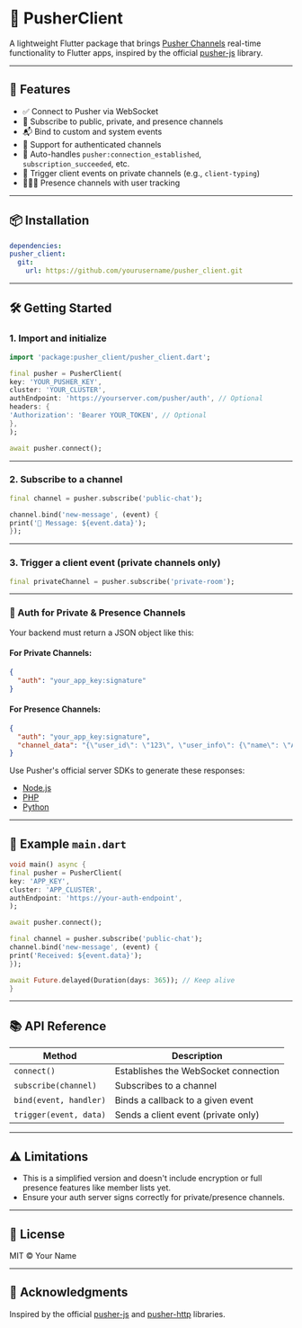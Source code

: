 # 📡 PusherClient

A lightweight Flutter package that brings [Pusher Channels](https://pusher.com/channels) real-time functionality to Flutter apps, inspired by the official [pusher-js](https://github.com/pusher/pusher-js) library.

---

## 🚀 Features

- ✅ Connect to Pusher via WebSocket
- 📢 Subscribe to public, private, and presence channels
- 📬 Bind to custom and system events
- 🔐 Support for authenticated channels
- 🔄 Auto-handles `pusher:connection_established`, `subscription_succeeded`, etc.
- 🔄 Trigger client events on private channels (e.g., `client-typing`)
- 🧑‍🤝‍🧑 Presence channels with user tracking

---

## 📦 Installation

  ```yaml
dependencies:
  pusher_client:
    git:
      url: https://github.com/yourusername/pusher_client.git
  ```

---

## 🛠️ Getting Started

### 1. Import and initialize

  ```dart
  import 'package:pusher_client/pusher_client.dart';
  
  final pusher = PusherClient(
key: 'YOUR_PUSHER_KEY',
cluster: 'YOUR_CLUSTER',
authEndpoint: 'https://yourserver.com/pusher/auth', // Optional
headers: {
  'Authorization': 'Bearer YOUR_TOKEN', // Optional
},
  );
  
  await pusher.connect();
  ```

---

### 2. Subscribe to a channel

  ```dart
  final channel = pusher.subscribe('public-chat');
  
  channel.bind('new-message', (event) {
print('📩 Message: ${event.data}');
});
  ```

---

### 3. Trigger a client event (private channels only)

```dart
final privateChannel = pusher.subscribe('private-room');

```

---

### 🔐 Auth for Private & Presence Channels

Your backend must return a JSON object like this:

#### For Private Channels:

  ```json
  {
    "auth": "your_app_key:signature"
  }
  ```

#### For Presence Channels:

  ```json
  {
    "auth": "your_app_key:signature",
    "channel_data": "{\"user_id\": \"123\", \"user_info\": {\"name\": \"Alice\"}}"
  }
  ```

Use Pusher's official server SDKs to generate these responses:
- [Node.js](https://github.com/pusher/pusher-http-node)
- [PHP](https://github.com/pusher/pusher-http-php)
- [Python](https://github.com/pusher/pusher-http-python)

---

## 🧪 Example `main.dart`

  ```dart
  void main() async {
  final pusher = PusherClient(
key: 'APP_KEY',
cluster: 'APP_CLUSTER',
authEndpoint: 'https://your-auth-endpoint',
  );

  await pusher.connect();

  final channel = pusher.subscribe('public-chat');
  channel.bind('new-message', (event) {
print('Received: ${event.data}');
});

await Future.delayed(Duration(days: 365)); // Keep alive
}
  ```

---

## 📚 API Reference

| Method                  | Description                             |
  |-------------------------|-----------------------------------------|
| `connect()`             | Establishes the WebSocket connection    |
| `subscribe(channel)`    | Subscribes to a channel                 |
| `bind(event, handler)`  | Binds a callback to a given event       |
| `trigger(event, data)`  | Sends a client event (private only)     |

---

## ⚠️ Limitations

- This is a simplified version and doesn't include encryption or full presence features like member lists yet.
- Ensure your auth server signs correctly for private/presence channels.

---

## 📃 License

MIT © Your Name

---

## 🙌 Acknowledgments

Inspired by the official [pusher-js](https://github.com/pusher/pusher-js) and [pusher-http](https://github.com/pusher) libraries.

